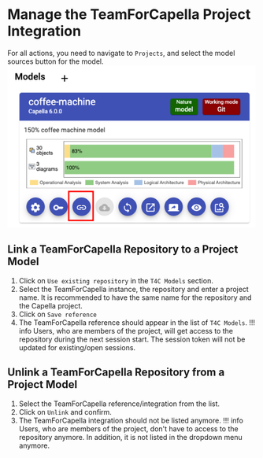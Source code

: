 <!--
 ~ SPDX-FileCopyrightText: Copyright DB InfraGO AG and contributors
 ~ SPDX-License-Identifier: Apache-2.0
 -->

# Manage the TeamForCapella Project Integration

For all actions, you need to navigate to `Projects`, and select the model
sources button for the model. <br />
![Model sources](./screenshots/open-modelsources.png)

## Link a TeamForCapella Repository to a Project Model

1. Click on `Use existing repository` in the `T4C Models` section.
1. Select the TeamForCapella instance, the repository and enter a project name.
   It is recommended to have the same name for the repository and the Capella
   project.
1. Click on `Save reference`
1. The TeamForCapella reference should appear in the list of `T4C Models`.
   <!-- prettier-ignore -->
    !!! info
        Users, who are members of the project,
        will get access to the repository during the next session start.
        The session token will not be updated for existing/open sessions.

## Unlink a TeamForCapella Repository from a Project Model

1. Select the TeamForCapella reference/integration from the list.
1. Click on `Unlink` and confirm.
1. The TeamForCapella integration should not be listed anymore.
   <!-- prettier-ignore -->
    !!! info
        Users, who are members of the project,
        don't have to access to the repository anymore.
        In addition, it is not listed in the dropdown menu anymore.
